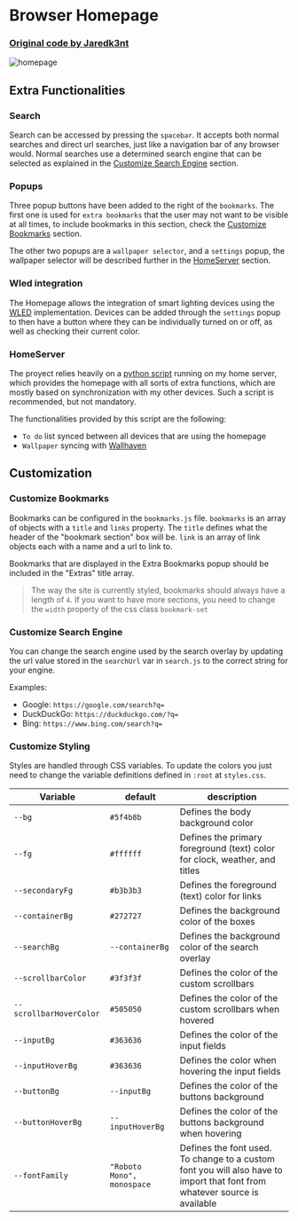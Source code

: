 # Browser Homepage

### [Original code by Jaredk3nt](https://github.com/Jaredk3nt/homepage)

![homepage](https://github.com/ale3d62/browser-homepage/blob/local/readmegif.gif?raw=true)

## Extra Functionalities

### Search
Search can be accessed by pressing the `spacebar`. It accepts both normal searches and direct url searches, just like a navigation bar of any browser would. Normal searches use a determined search engine that can be selected as explained in the [Customize Search Engine](#customize-search-engine) section.

### Popups
Three popup buttons have been added to the right of the `bookmarks`. The first one is used for `extra bookmarks` that the user may not want to be visible at all times, to include bookmarks in this section, check the [Customize Bookmarks](#customize-bookmarks) section.

The other two popups are a `wallpaper selector`, and a `settings` popup, the wallpaper selector will be described further in the [HomeServer](#homeserver) section.

### Wled integration
The Homepage allows the integration of smart lighting devices using the [WLED](https://kno.wled.ge/) implementation. Devices can be added through the `settings` popup to then have a button where they can be individually turned on or off, as well as checking their current color.

### HomeServer
The proyect relies heavily on a [python script](https://github.com/ale3d62/homeServerAPI) running on my home server, which provides the homepage with all sorts of extra functions, which are mostly based on synchronization with my other devices. Such a script is recommended, but not mandatory.

The functionalities provided by this script are the following:

 - `To do` list synced between all devices that are using the homepage
 - `Wallpaper` syncing with [Wallhaven](https://wallhaven.cc/)

## Customization

### Customize Bookmarks

Bookmarks can be configured in the `bookmarks.js` file. `bookmarks` is an array of objects with a `title` and `links` property. The `title` defines what the header of the "bookmark section" box will be. `link` is an array of link objects each with a name and a url to link to.

Bookmarks that are displayed in the Extra Bookmarks popup should be included in the "Extras" title array.

> The way the site is currently styled, bookmarks should always have a length of `4`. If you want to have more sections, you need to change the `width` property of the css class `bookmark-set`

### Customize Search Engine

You can change the search engine used by the search overlay by updating the url value stored in the `searchUrl` var in `search.js` to the correct string for your engine.

Examples:

- Google: `https://google.com/search?q=`
- DuckDuckGo: `https://duckduckgo.com/?q=`
- Bing: `https://www.bing.com/search?q=`

### Customize Styling

Styles are handled through CSS variables. To update the colors you just need to change the variable definitions defined in `:root` at `styles.css`.

| Variable           | default                    | description                                                                                                                |
| ------------------ | -------------------------- | -------------------------------------------------------------------------------------------------------------------------- |
| `--bg`             | `#5f4b8b`                  | Defines the body background color                                                                                          |
| `--fg`             | `#ffffff`                  | Defines the primary foreground (text) color for clock, weather, and titles                                                 |
| `--secondaryFg`    | `#b3b3b3`                  | Defines the foreground (text) color for links                                                                              |
| `--containerBg`    | `#272727`                  | Defines the background color of the boxes                                                                                  |
| `--searchBg`       | `--containerBg`            | Defines the background color of the search overlay                                                                         |
| `--scrollbarColor` | `#3f3f3f`                  | Defines the color of the custom scrollbars                                                                                 |
| `--scrollbarHoverColor` | `#505050`             | Defines the color of the custom scrollbars when hovered                                                                    |
| `--inputBg`        | `#363636`                  | Defines the color of the input fields                                                                                      |
| `--inputHoverBg`   | `#363636`                  | Defines the color when hovering the input fields                                                                           |
| `--buttonBg`       | `--inputBg`                | Defines the color of the buttons background                                                                                |
| `--buttonHoverBg`  | `--inputHoverBg`           | Defines the color of the buttons background when hovering                                                                  |
| `--fontFamily`     | `"Roboto Mono", monospace` | Defines the font used. To change to a custom font you will also have to import that font from whatever source is available |

